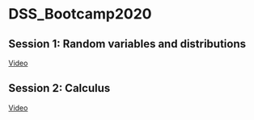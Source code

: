 # DSS_Bootcamp2020

## Session 1: Random variables and distributions

[Video](https://www.dropbox.com/s/1qochr6glm7yju3/Session%20I%2C%20RVs%20and%20distributions.mp4?dl=0)

## Session 2: Calculus

[Video](https://www.dropbox.com/s/pqb35qexr6xfm1p/Session%20II%2C%20Calculus.mov?dl=0)
